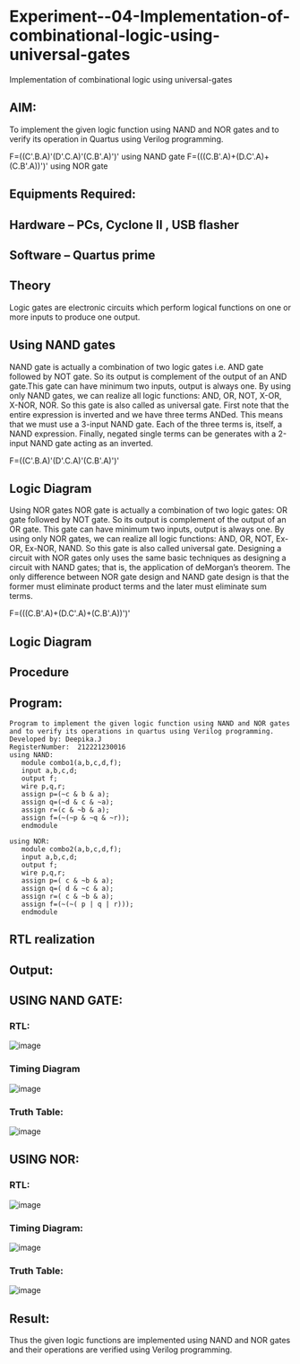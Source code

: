 # Experiment--04-Implementation-of-combinational-logic-using-universal-gates
Implementation of combinational logic using universal-gates
 
## AIM:
To implement the given logic function using NAND and NOR gates and to verify its operation in Quartus using Verilog programming.

F=((C'.B.A)'(D'.C.A)'(C.B'.A)')' using NAND gate
F=(((C.B'.A)+(D.C'.A)+(C.B'.A))')' using NOR gate
## Equipments Required:
## Hardware – PCs, Cyclone II , USB flasher
## Software – Quartus prime


## Theory
Logic gates are electronic circuits which perform logical functions on one or more inputs to produce one output. 

## Using NAND gates
NAND gate is actually a combination of two logic gates i.e. AND gate followed by NOT gate. So its output is complement of the output of an AND gate.This gate can have minimum two inputs, output is always one. By using only NAND gates, we can realize all logic functions: AND, OR, NOT, X-OR, X-NOR, NOR. So this gate is also called as universal gate. First note that the entire expression is inverted and we have three terms ANDed. This means that we must use a 3-input NAND gate. Each of the three terms is, itself, a NAND expression. Finally, negated single terms can be generates with a 2-input NAND gate acting as an inverted.

F=((C'.B.A)'(D'.C.A)'(C.B'.A)')'

## Logic Diagram

Using NOR gates
NOR gate is actually a combination of two logic gates: OR gate followed by NOT gate. So its output is complement of the output of an OR gate. This gate can have minimum two inputs, output is always one. By using only NOR gates, we can realize all logic functions: AND, OR, NOT, Ex-OR, Ex-NOR, NAND. So this gate is also called universal gate. Designing a circuit with NOR gates only uses the same basic techniques as designing a circuit with NAND gates; that is, the application of deMorgan’s theorem. The only difference between NOR gate design and NAND gate design is that the former must eliminate product terms and the later must eliminate sum terms.

F=(((C.B'.A)+(D.C'.A)+(C.B'.A))')'

## Logic Diagram
## Procedure
## Program:
```
Program to implement the given logic function using NAND and NOR gates and to verify its operations in quartus using Verilog programming.
Developed by: Deepika.J
RegisterNumber:  212221230016
using NAND:
   module combo1(a,b,c,d,f);
   input a,b,c,d;
   output f;
   wire p,q,r;
   assign p=(~c & b & a);
   assign q=(~d & c & ~a);
   assign r=(c & ~b & a);
   assign f=(~(~p & ~q & ~r));
   endmodule

using NOR:
   module combo2(a,b,c,d,f);
   input a,b,c,d;
   output f;
   wire p,q,r;
   assign p=( c & ~b & a);
   assign q=( d & ~c & a);
   assign r=( c & ~b & a);
   assign f=(~(~( p | q | r)));
   endmodule
```
## RTL realization

## Output:
## USING NAND GATE:
### RTL:
![image](https://user-images.githubusercontent.com/94677128/201460322-692c68d2-681b-487e-be7c-ac2105fbd332.png)

### Timing Diagram
![image](https://user-images.githubusercontent.com/94677128/201460402-e5047c6e-4258-4f2a-aa4b-5d242c6f5c36.png)
### Truth Table:
![image](https://user-images.githubusercontent.com/94677128/201460420-d6924089-ca18-4d3a-9826-b0e95a83fb02.png)
## USING NOR:
### RTL:
![image](https://user-images.githubusercontent.com/94677128/201460493-d4833395-21b4-4cf0-bfad-36caf8fcdec5.png)

### Timing Diagram:
![image](https://user-images.githubusercontent.com/94677128/201460525-5e88a9c8-17e4-4a4a-91eb-2d0d7fd94481.png)
### Truth Table:
![image](https://user-images.githubusercontent.com/94677128/201460564-3c3616c7-0e11-4d84-b3e5-a2aaac17ae14.png)

## Result:
Thus the given logic functions are implemented using NAND and NOR gates and their operations are verified using Verilog programming.
